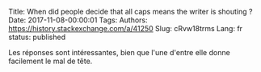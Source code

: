 Title: When did people decide that all caps means the writer is shouting ?
Date: 2017-11-08-00:00:01
Tags: 
Authors: https://history.stackexchange.com/a/41250
Slug: cRvw18trms
Lang: fr
status: published

Les réponses sont intéressantes, bien que l'une d'entre elle
donne facilement le mal de tête.
